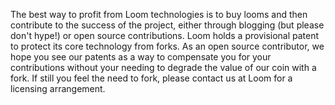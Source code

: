 The best way to profit from Loom technologies is to buy looms and then contribute to the success of the project, either through blogging (but please don't hype!) or open source contributions. Loom holds a provisional patent to protect its core technology from forks. As an open source contributor, we hope you see our patents as a way to compensate you for your contributions without your needing to degrade the value of our coin with a fork. If still you feel the need to fork, please contact us at Loom for a licensing arrangement.
